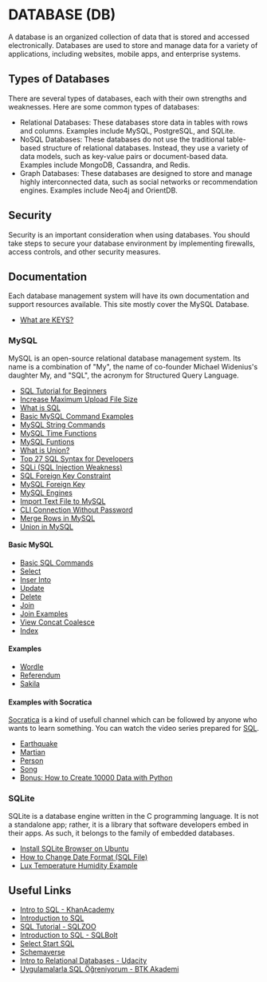# DATABASE (DB)

A database is an organized collection of data that is stored and accessed electronically. Databases are used to store and manage data for a variety of applications, including websites, mobile apps, and enterprise systems.

## Types of Databases

There are several types of databases, each with their own strengths and weaknesses. Here are some common types of databases:

- Relational Databases: These databases store data in tables with rows and columns. Examples include MySQL, PostgreSQL, and SQLite.
- NoSQL Databases: These databases do not use the traditional table-based structure of relational databases. Instead, they use a variety of data models, such as key-value pairs or document-based data. Examples include MongoDB, Cassandra, and Redis.
- Graph Databases: These databases are designed to store and manage highly interconnected data, such as social networks or recommendation engines. Examples include Neo4j and OrientDB.

## Security

Security is an important consideration when using databases. You should take steps to secure your database environment by implementing firewalls, access controls, and other security measures.

## Documentation

Each database management system will have its own documentation and support resources available. This site mostly cover the MySQL Database.

- [What are KEYS?](./keys.md)

### MySQL

MySQL is an open-source relational database management system. Its name is a combination of "My", the name of co-founder Michael Widenius's daughter My, and "SQL", the acronym for Structured Query Language.

- [SQL Tutorial for Beginners](https://www.youtube.com/watch?v=-fW2X7fh7Yg)
- [Increase Maximum Upload File Size](./mysql/increase.max.upload.file.size.md)
- [What is SQL](./mysql/sql.md)
- [Basic MySQL Command Examples](./mysql/temel.mysql.komutlari.ornekleri.md)
- [MySQL String Commands](./mysql/mysql.string.komutlari.md)
- [MySQL Time Functions](./mysql/mysql.tarih.fonksiyonlari.md)
- [MySQL Funtions](./mysql/mysql.functions.md)
- [What is Union?](./mysql/union.md)
- [Top 27 SQL Syntax for Developers](https://morioh.com/p/27dd41b0d365?f=5c21fb01c16e2556b555ab32)
- [SQLi (SQL Injection Weakness)](./mysql/sqli.sql.injection.zaafiyeti.md)
- [SQL Foreign Key Constraint](./mysql/sql.foreign.key.constraint.md)
- [MySQL Foreign Key](./mysql/mysql.foreign.key.md)
- [MySQL Engines](./mysql/mysql.engines.md)
- [Import Text File to MySQL](./mysql/import.text.file.to.mysql.md)
- [CLI Connection Without Password](./mysql/cli.connection.without.password.md)
- [Merge Rows in MySQL](./mysql/group.concat.md)
- [Union in MySQL](./mysql/union.md)

#### Basic MySQL

- [Basic SQL Commands](./mysql/socratica/create.alter.drop.insert.select.update.delete.sql)
- [Select](./mysql/socratica/select.sql)
- [Inser Into](./mysql/socratica/insert.into.sql)
- [Update](./mysql/socratica/update.sql)
- [Delete](./mysql/socratica/delete.sql)
- [Join](./mysql/socratica/join.sql)
- [Join Examples](./mysql/socratica/join.examples.sql)
- [View Concat Coalesce](./mysql/socratica/view.concat.coalesce.sql)
- [Index](./mysql/socratica/index.sql)

#### Examples

- [Wordle](https://github.com/OsmanKAYI/osmankayi.com/tree/main/db/mysql/examples/kelimeler.db)
- [Referendum](https://github.com/OsmanKAYI/osmankayi.com/tree/main/db/mysql/examples/referandum)
- [Sakila](https://github.com/OsmanKAYI/osmankayi.com/tree/main/db/mysql/examples/sakila.db)

#### Examples with Socratica

[Socratica](https://www.youtube.com/@Socratica) is a kind of usefull channel which can be followed by anyone who wants to learn something. You can watch the video series prepared for [SQL](<[Socratica](https://www.youtube.com/watch?v=nWyyDHhTxYU&list=PLi01XoE8jYojRqM4qGBF1U90Ee1Ecb5tt)>).

- [Earthquake](https://github.com/OsmanKAYI/osmankayi.com/tree/main/db/mysql/socratica/earthquake)
- [Martian](https://github.com/OsmanKAYI/osmankayi.com/tree/main/db/mysql/socratica/martian)
- [Person](https://github.com/OsmanKAYI/osmankayi.com/tree/main/db/mysql/socratica/person)
- [Song](https://github.com/OsmanKAYI/osmankayi.com/tree/main/db/mysql/socratica/song)
- [Bonus: How to Create 10000 Data with Python](./mysql/socratica/create.10000.data.py)

### SQLite

SQLite is a database engine written in the C programming language. It is not a standalone app; rather, it is a library that software developers embed in their apps. As such, it belongs to the family of embedded databases.

- [Install SQLite Browser on Ubuntu](./sqlite/install.sqlite.browser.ubuntu.md)
- [How to Change Date Format (SQL File)](./sqlite/change.date.format.sql)
- [Lux Temperature Humidity Example](https://github.com/OsmanKAYI/osmankayi.com/tree/main/db/sqlite/lux-temperature-humidity)

## Useful Links

- [Intro to SQL - KhanAcademy](https://www.khanacademy.org/computing/computer-programming/sql)
- [Introduction to SQL](https://developer.android.com/courses/pathways/android-basics-compose-unit-6-pathway-1)
- [SQL Tutorial - SQLZOO](https://sqlzoo.net/wiki/SQL_Tutorial)
- [Introduction to SQL - SQLBolt](https://sqlbolt.com/lesson/introduction)
- [Select Start SQL](https://selectstarsql.com/)
- [Schemaverse](https://schemaverse.com/)
- [Intro to Relational Databases - Udacity](https://www.udacity.com/course/intro-to-relational-databases--ud197)
- [Uygulamalarla SQL Öğreniyorum - BTK Akademi](https://www.btkakademi.gov.tr/portal/course/uygulamalarla-sql-ogreniyorum-8249)
